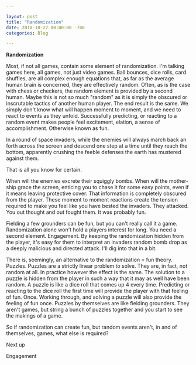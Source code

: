 ```yaml
---

layout: post  
title: "Randomization"  
date: 2010-10-22 00:00:00 -700  
categories: Blog

---
```


  
**Randomization**  
  
Most, if not all games, contain some element of randomization. I'm talking games here, all games, not just video games. Ball bounces, dice rolls, card shuffles, are all complex enough equations that, as far as the average human brain is concerned, they are effectively random. Often, as is the case with chess or checkers, the random element is provided by a second human. Maybe this is not so much "random" as it is simply the obscured or inscrutable tactics of another human player. The end result is the same. We simply don't know what will happen moment to moment, and we need to react to events as they unfold. Successfully predicting, or reacting to a random event makes people feel excitement, elation, a sense of accomplishment. Otherwise known as fun.  
  
In a round of space invaders, while the enemies will always march back an forth across the screen and descend one step at a time until they reach the bottom, apparently crushing the feeble defenses the earth has mustered against them.  
  
That is all you know for certain.  
  
When will the enemies excrete their squiggly bombs. When will the mother-ship grace the screen, enticing you to chase it for some easy points, even if it means leaving protective cover. That information is completely obscured from the player. These moment to moment reactions create the tension required to make you feel like you have bested the invaders. They attacked. You out thought and out fought them. It was probably fun.  
  
Fielding a few grounders can be fun, but you can't really call it a game. Randomization alone won't hold a players interest for long. You need a second element. Engagement. By keeping the randomization hidden from the player, it's easy for them to interpret an invaders random bomb drop as a deeply malicious and directed attack. I'll dig into that in a bit.  
  
There is, seemingly, an alternative to the randomization = fun theory. Puzzles. Puzzles are a strictly linear problem to solve. They are, in fact, not random at all. In practice however the effect is the same. The solution to a puzzle is hidden from the player in such a way that it may as well have been random. A puzzle is like a dice roll that comes up 4 every time. Predicting or reacting to the dice roll the first time will provide the player with that feeling of fun. Once. Working through, and solving a puzzle will also provide the feeling of fun once. Puzzles by themselves are like fielding grounders. They aren't games, but string a bunch of puzzles together and you start to see the makings of a game.  
  
So if randomization can create fun, but random events aren't, in and of themselves, games, what else is required?  
  
Next up  
  
Engagement  
  
 


